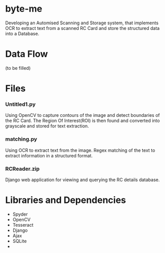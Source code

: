 # byte-me
Developing an Automised Scanning and Storage system, that implements OCR to extract text from a scanned RC Card and store the structured data into a Database.

# Data Flow
(to be filled)

# Files

### Untitled1.py

Using OpenCV to capture contours of the image and detect boundaries of the RC Card. The Region Of Interest(ROI) is then found and converted into grayscale and stored for text extraction.

### matching.py

Using OCR to extract text from the image.
Regex matching of the text to extract information in a structured format.

### RCReader.zip

Django web application for viewing and querying the RC details database.

# Libraries and Dependencies

- Spyder
- OpenCV
- Tesseract
- Django
- Ajax
- SQLite
- 
